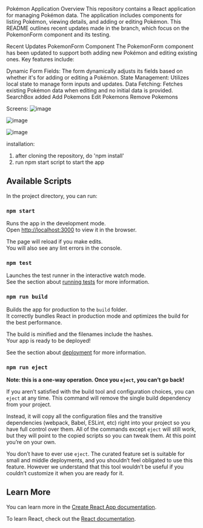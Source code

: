 Pokémon Application
Overview
This repository contains a React application for managing Pokémon data. The application includes components for listing Pokémon, viewing details, and adding or editing Pokémon. This README outlines recent updates made in the branch, which focus on the PokemonForm component and its testing.

Recent Updates
PokemonForm Component
The PokemonForm component has been updated to support both adding new Pokémon and editing existing ones. Key features include:

Dynamic Form Fields: The form dynamically adjusts its fields based on whether it's for adding or editing a Pokémon.
State Management: Utilizes local state to manage form inputs and updates.
Data Fetching: Fetches existing Pokémon data when editing and no initial data is provided.
SearchBox added
Add Pokemons
Edit Pokemons
Remove Pokemons

Screens:
![image](https://github.com/user-attachments/assets/8aeda6b4-20b8-4d2e-8ff8-3ec58cd105c5)

![image](https://github.com/user-attachments/assets/735f59b6-bdcc-4d31-8304-00527892c8f2)

![image](https://github.com/user-attachments/assets/4ed03647-7687-476c-9b3e-04cf49800bf5)

installation:

1. after cloning the repository, do 'npm install'
2. run npm start script to start the app

## Available Scripts

In the project directory, you can run:

### `npm start`

Runs the app in the development mode.\
Open [http://localhost:3000](http://localhost:3000) to view it in the browser.

The page will reload if you make edits.\
You will also see any lint errors in the console.

### `npm test`

Launches the test runner in the interactive watch mode.\
See the section about [running tests](https://facebook.github.io/create-react-app/docs/running-tests) for more information.

### `npm run build`

Builds the app for production to the `build` folder.\
It correctly bundles React in production mode and optimizes the build for the best performance.

The build is minified and the filenames include the hashes.\
Your app is ready to be deployed!

See the section about [deployment](https://facebook.github.io/create-react-app/docs/deployment) for more information.

### `npm run eject`

**Note: this is a one-way operation. Once you `eject`, you can’t go back!**

If you aren’t satisfied with the build tool and configuration choices, you can `eject` at any time. This command will remove the single build dependency from your project.

Instead, it will copy all the configuration files and the transitive dependencies (webpack, Babel, ESLint, etc) right into your project so you have full control over them. All of the commands except `eject` will still work, but they will point to the copied scripts so you can tweak them. At this point you’re on your own.

You don’t have to ever use `eject`. The curated feature set is suitable for small and middle deployments, and you shouldn’t feel obligated to use this feature. However we understand that this tool wouldn’t be useful if you couldn’t customize it when you are ready for it.

## Learn More

You can learn more in the [Create React App documentation](https://facebook.github.io/create-react-app/docs/getting-started).

To learn React, check out the [React documentation](https://reactjs.org/).
